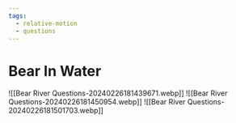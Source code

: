 ```yaml
---
tags:
  - relative-motion
  - questions
---
```

# Bear In Water
![[Bear River Questions-20240226181439671.webp]]
![[Bear River Questions-20240226181450954.webp]]
![[Bear River Questions-20240226181501703.webp]]